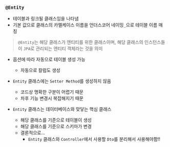 ### `@Entity`

- 테이블과 링크될 클래스임을 나타냄
- 기본 값으로 클래스의 카멜케이스 이름을 언더스코어 네이밍`_`으로 테이블 이름 매칭

> `@Entity`는 해당 클래스가 엔티티를 위한 클래스이며, 해당 클래스의 인스턴스들이 `JPA`로 관리되는 엔티티 객체라는 것을 의미

- 옵션에 따라 자동으로 테이블 생성 가능
    + 자동으로 칼럼도 생성

- `Entity` 클래스에는 `Setter Method`를 생성하지 않음
    + 코드상 명확한 구분이 어렵기 때문
    + 차후 기능 변경시 복잡해지기 때문

- `Entity` 클래스는 데이터베이스와 맞닿는 핵심 클래스
    + 해당 클래스를 기준으로 테이블이 생성
    + 해당 클래스를 기준으로 스키마가 변경
    + 결론적으로...
        * `Entity` 클래스와 `Controller`에서 사용할 `Dto`를 분리해서 사용해야함!!